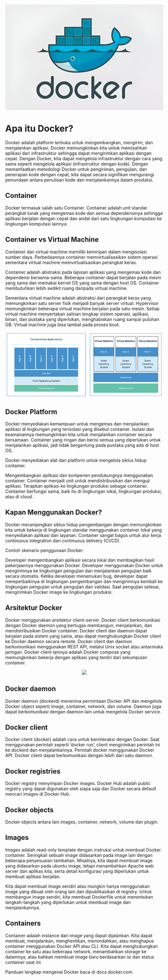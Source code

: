 <p align="center"> <img src="../img/docker.png"></p>

# Apa itu Docker?
Docker adalah platform terbuka untuk mengembangkan, mengirim, dan menjalankan aplikasi. Docker memungkinkan kita untuk memisahkan aplikasi dari infrastruktur sehingga dapat mengirimkan aplikasi dengan cepat. Dengan Docker, kita dapat mengelola infrastruktur dengan cara yang sama seperti mengelola aplikasi (infrastruktur dengan kode). Dengan memanfaatkan metodologi Docker untuk pengiriman, pengujian, dan penerapan kode dengan cepat, kita dapat secara signifikan mengurangi penundaan antara penulisan kode dan menjalankannya dalam produksi.

## Container
Docker termasuk salah satu Container. Container adalah unit standar perangkat lunak yang mengemas kode dan semua dependensinya sehingga aplikasi berjalan dengan cepat dan andal dari satu lingkungan komputasi ke lingkungan komputasi lainnya.

## Container vs Virtual Machine
Container dan virtual machine memiliki kemiripan dalam mengisolasi sumber daya. Perbedaannya container memvirtualisasikan sistem operasi sementara virtual machine memvirtualisasikan perangkat keras.

Container adalah abstraksi pada lapisan aplikasi yang mengemas kode dan dependensi bersama-sama. Beberapa container dapat berjalan pada mesin yang sama dan memakai kernel OS yang sama dengan host OS. Container membutuhkan lebih sedikit ruang daripada virtual machine.

Sementara virtual machine adalah abstraksi dari perangkat keras yang memungkinkan satu server fisik menjadi banyak server virtual. Hypervisor memungkinkan beberapa virtual machine berjalan pada satu mesin. Setiap virtual machine menyertakan salinan lengkap sistem operasi, aplikasi, binari, dan pustaka yang diperlukan, menghabiskan ruang sampai puluhan GB. Virtual machine juga bisa lambat pada proses boot.

<p align="center"> <img src="../img/blog2.jpg"></p>

## Docker Platform
Docker menyediakan kemampuan untuk mengemas dan menjalankan aplikasi di lingkungan yang terisolasi yang disebut container. Isolasi dan keamanannya memungkinkan kita untuk menjalankan container secara bersamaan. Container yang ringan dan berisi semua yang diperlukan untuk menjalankan aplikasi, jadi tidak bergantung pada pustaka yang ada di host OS.

Docker menyediakan alat dan platform untuk mengelola siklus hidup container.

Mengembangkan aplikasi dan kompenen pendukungnya menggunakan container.
Container menjadi unit untuk mendistribusikan dan menguji aplikasi.
Terapkan aplikasi ke lingkungan produksi sebagai container. Container berfungsi sama, baik itu di lingkungan lokal, lingkungan produksi, atau di cloud.

## Kapan Menggunakan Docker?
Docker merampingkan siklus hidup pengembangan dengan memungkinkan kita untuk bekerja di lingkungan standar menggunakan container lokal yang menyediakan aplikasi dan layanan. Container sangat bagus untuk alur kerja continuous integration dan continuous delivery (CI/CD).

Contoh skenario penggunaan Docker:

Developer mengembangkan aplikasi secara lokal dan membagikan hasil pekerjaannya menggunakan Docker.
Developer menggunakan Docker untuk mengirimnya ke lingkungan pengujian dan menjalankan pengujian baik secara otomatis.
Ketika developer menemukan bug, developer dapat memperbaikinya di lingkungan pengembangan dan mengirimnya kembali ke lingkungan pengujian untuk pengujian dan validasi.
Saat pengujian selesai, mengirimkan Docker image ke lingkungan produksi.

## Arsitektur Docker
Docker menggunakan arsitektur client-server. Docker client berkomunikasi dengan Docker daemon yang bertugas membangun, menjalankan, dan mendistribusikan Docker container. Docker client dan daemon dapat berjalan pada sistem yang sama, atau dapat menghubungkan Docker client ke Docker daemon secara remote. Docker client dan daemon berkomunikasi menggunakan REST API, melalui Unix socket atau antarmuka jaringan. Docker client lainnya adalah Docker compose yang memungkinkan bekerja dengan aplikasi yang terdiri dari sekumpulan container.

<p align="center"> <img src="https://drive.google.com/uc?export=view&id=1g-IAYa-YYd-zFky-jTlmV0zbDNKUbSmq"></p>


## Docker daemon
Docker daemon (dockerd) menerima permintaan Docker API dan mengelola Docker object seperti image, container, network, dan volume. Daemon juga dapat berkomunikasi dengan daemon lain untuk mengelola Docker service.

## Docker client
Docker client (docker) adalah cara untuk berinteraksi dengan Docker. Saat menggunakan perintah seperti ‘docker run’, client mengirimkan perintah ini ke dockerd dan menjalankannya. Perintah docker menggunakan Docker API. Docker client dapat berkomunikasi dengan lebih dari satu daemon.

## Docker registries
Docker registry menyimpan Docker images. Docker Hub adalah public registry yang dapat digunakan oleh siapa saja dan Docker secara default mencari images di Docker Hub.

## Docker objects
Docker objects antara lain images, container, network, volume dan plugin.

## Images
Images adalah read-only template dengan instruksi untuk membuat Docker container. Seringkali sebuah image didasarkan pada image lain dengan beberapa penyesuaian tambahan. Misalnya, kita dapat membuat image yang didasarkan pada ubuntu image, tetapi menambahkan Apache web server dan aplikas kita, serta detail konfigurasi yang diperlukan untuk membuat aplikasi berjalan.

Kita dapat membuat image sendiri atau mungkin hanya menggunakan image yang dibuat oleh orang lain dan dipublikasikan di registry. Untuk membangun image sendiri, kita membuat Dockerfile untuk menentukan langkah-langkah yang diperlukan untuk membuat image dan menjalankannya.

## Containers
Container adalah instance dari image yang dapat dijalankan. Kita dapat membuat, menjalankan, menghentikan, memindahkan, atau menghapus container menggunakan Docker API atau CLI. Kita dapat menghubungkan container ke satu atau beberapa network, menambahkan storage ke dalamnya, atau bahkan membuat image baru berdasarkan isi dan status container saat ini.

Panduan lengkap mengenai Docker baca di docs.docker.com.
